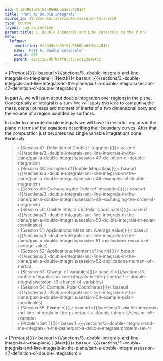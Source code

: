 ```yaml
---
uid: 9fa9495fe35f5fa9506bb63e2d42812f
title: 'Part A: Double Integrals'
course_id: 18-02sc-multivariable-calculus-fall-2010
type: course
layout: course_section
parent_title: 3. Double Integrals and Line Integrals in the Plane
menu:
  leftnav:
    identifier: 9fa9495fe35f5fa9506bb63e2d42812f
    name: 'Part A: Double Integrals'
    weight: 690
    parent: e20c7287dbfb8ff8c5a675c132a454cc
---
```


« [Previous]({{< baseurl >}}/sections/3.-double-integrals-and-line-integrals-in-the-plane) | [Next]({{< baseurl >}}/sections/3.-double-integrals-and-line-integrals-in-the-plane/part-a-double-integrals/session-47-definition-of-double-integration) »

In part A, we will learn about double integration over regions in the plane. Conceptually an integral is a sum. We will apply this idea to computing the mass, center of mass and moment of inertia of a two dimensional body and the volume of a region bounded by surfaces.

In order to compute double integrals we will have to describe regions in the plane in terms of the equations describing their boundary curves. After that, the computation just becomes two single variable integrations done iteratively.

> » [Session 47: Definition of Double Integration]({{< baseurl >}}/sections/3.-double-integrals-and-line-integrals-in-the-plane/part-a-double-integrals/session-47-definition-of-double-integration)  
> » [Session 48: Examples of Double Integration]({{< baseurl >}}/sections/3.-double-integrals-and-line-integrals-in-the-plane/part-a-double-integrals/session-48-examples-of-double-integration)  
> » [Session 49: Exchanging the Order of Integration]({{< baseurl >}}/sections/3.-double-integrals-and-line-integrals-in-the-plane/part-a-double-integrals/session-49-exchanging-the-order-of-integration)  
> » [Session 50: Double Integrals in Polar Coordinates]({{< baseurl >}}/sections/3.-double-integrals-and-line-integrals-in-the-plane/part-a-double-integrals/session-50-double-integrals-in-polar-coordinates)  
> » [Session 51: Applications: Mass and Average Value]({{< baseurl >}}/sections/3.-double-integrals-and-line-integrals-in-the-plane/part-a-double-integrals/session-51-applications-mass-and-average-value)  
> » [Session 52: Applications: Moment of Inertia]({{< baseurl >}}/sections/3.-double-integrals-and-line-integrals-in-the-plane/part-a-double-integrals/session-52-applications-moment-of-inertia)  
> » [Session 53: Change of Variables]({{< baseurl >}}/sections/3.-double-integrals-and-line-integrals-in-the-plane/part-a-double-integrals/session-53-change-of-variables)  
> » [Session 54: Example: Polar Coordinates]({{< baseurl >}}/sections/3.-double-integrals-and-line-integrals-in-the-plane/part-a-double-integrals/session-54-example-polar-coordinates)  
> » [Session 55: Example]({{< baseurl >}}/sections/3.-double-integrals-and-line-integrals-in-the-plane/part-a-double-integrals/session-55-example)  
> » [Problem Set 7]({{< baseurl >}}/sections/3.-double-integrals-and-line-integrals-in-the-plane/part-a-double-integrals/problem-set-7)

« [Previous]({{< baseurl >}}/sections/3.-double-integrals-and-line-integrals-in-the-plane) | [Next]({{< baseurl >}}/sections/3.-double-integrals-and-line-integrals-in-the-plane/part-a-double-integrals/session-47-definition-of-double-integration) »